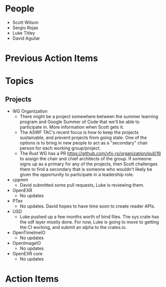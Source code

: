 People
======

- Scott Wilson
- Sergio Rojas
- Luke Titley
- David Aguilar

Previous Action Items
=====================

Topics
======

Projects
--------

- WG Organization
    - There might be a project somewhere between the summer learning program and Google Summer of Code that we'll be able to participate in. More information when Scott gets it.
    - The ASWF TAC's recent focus is how to keep the projects sustainable, and prevent projects from going stale. One of the options is to bring in new people to act as a "secondary" chair person for each working group/project.
    - The Rust WG has a PR https://github.com/vfx-rs/organization/pull/16 to assign the chair and chief architects of the group. If someone signs up as a primary for any of the projects, then Scott challenges them to find a secondary that is someone who wouldn't likely be given the opportunity to participate in a leadership role.
- cppmm
    - David submitted some pull requests, Luke is reviewing them.
- OpenEXR
    - No updates
- PTex
    - No updates. David hopes to have time soon to create reader APIs.
- USD
    - Luke pushed up a few months worth of bind files. The sys crate has the sdf layer mostly done. For now, Luke is going to move to getting the CI working, and submit an alpha to the crates.io.
- OpenTimelineIO
    - No updates
- OpenImageIO
    - No updates
- OpenEXR core
    - No updates

Action Items
============
